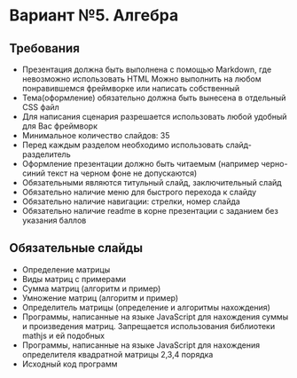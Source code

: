 Вариант №5. Алгебра
=====================
Требования
----------
- Презентация должна быть выполнена с помощью Markdown, где невозможно использовать HTML
Можно выполнить на любом понравившемся фреймворке или написать собственный
- Тема(оформление) обязательно должна быть вынесена в отдельный CSS файл
- Для написания сценария разрешается использовать любой удобный для Вас фреймворк
- Минимальное количество слайдов: 35
- Перед каждым разделом необходимо использовать слайд-разделитель
- Оформление презентации должно быть читаемым (например черно-синий текст на черном фоне не допускаются)
- Обязательными являются титульный слайд, заключительный слайд
- Обязательно наличие меню для быстрого перехода к слайду
- Обязательно наличие навигации: стрелки, номер слайда
- Обязательно наличие readme в корне презентации с заданием без указания баллов

Обязательные слайды
----------
- Определение матрицы
- Виды матриц с примерами
- Сумма матриц (алгоритм и пример)
- Умножение матриц (алгоритм и пример)
- Определитель матрицы (определение и алгоритмы нахождения)
- Программы, написанные на языке JavaScript для нахождения суммы и произведения матриц. Запрещается использования библиотеки mathjs и ей подобных
- Программы, написанные на языке JavaScript для нахождения определителя квадратной матрицы 2,3,4 порядка
- Исходный код программ
